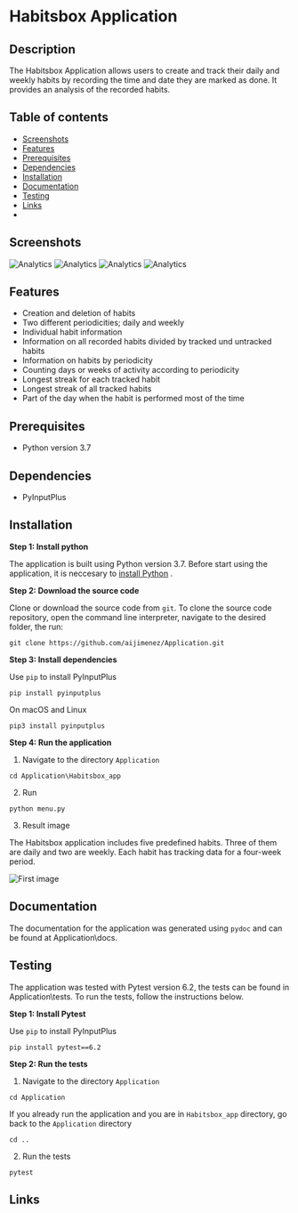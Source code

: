 # Habitsbox Application

## Description

The Habitsbox Application allows users to create and track their daily and weekly habits by recording the time and date they are marked as done. It provides an analysis of the recorded habits.

## Table of contents
* [Screenshots](#Screenshots)
* [Features](#Features)
* [Prerequisites](#Prerequisites)
* [Dependencies](#Dependencies)
* [Installation](#Installation)
* [Documentation](#Documentation)
* [Testing](#Testing)
* [Links](#Links)
* [](#)

## Screenshots
![Analytics](./images/welcome.png)
![Analytics](./images/screenshoot1.png)
![Analytics](./images/screenshoot2.png)
![Analytics](./images/screenshoot3.png)

## Features

* Creation and deletion of habits
* Two different periodicities; daily and weekly
* Individual habit information
* Information on all recorded habits divided by tracked und untracked habits
* Information on habits by periodicity
* Counting days or weeks of activity according to periodicity
* Longest streak for each tracked habit
* Longest streak of all tracked habits
* Part of the day when the habit is performed most of the time

## Prerequisites
* Python version 3.7  
## Dependencies  
* PyInputPlus

## Installation

**Step 1: Install python**  

The application is built using Python version 3.7. Before start using the application, it is neccesary to [install Python](https://www.python.org/downloads/) . 

**Step 2: Download the source code**  

Clone or download the source code from ``git``. To clone the source code repository, open the command line interpreter, navigate to the desired folder, the run:
```
git clone https://github.com/aijimenez/Application.git
```

**Step 3: Install dependencies**  

Use ``pip`` to install PyInputPlus
```
pip install pyinputplus
```
On macOS and Linux
```
pip3 install pyinputplus
```

**Step 4: Run the application**  

1. Navigate to the directory ``Application``
```
cd Application\Habitsbox_app
```
2. Run
```
python menu.py
```

3. Result image  

The Habitsbox application includes five predefined habits. Three of them are daily and two are weekly. Each habit has tracking data for a four-week period.


![First image](./images/five_habits.png)

## Documentation  

The documentation for the application was generated using ``pydoc`` and can be found at Application\docs. 

## Testing

The application was tested with Pytest version 6.2, the tests can be found in Application\tests. To run the tests, follow the instructions below.  

**Step 1: Install Pytest**

Use ``pip`` to install PyInputPlus
```
pip install pytest==6.2
```

**Step 2: Run the tests**   

1. Navigate to the directory ``Application``
```
cd Application
```
If you already run the application and you are in ``Habitsbox_app`` directory, go back to the ``Application`` directory

```
cd ..
```
2. Run the tests
```
pytest
```
## Links